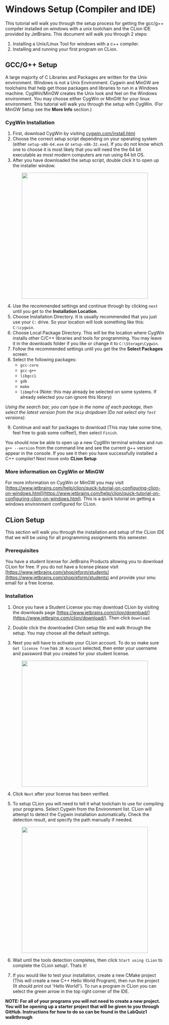 # Windows Setup (Compiler and IDE)

This tutorial will walk you through the setup process for getting the gcc/g++ compiler installed on windows with a unix toolchain and the CLion IDE provided by JetBrains. This document will walk you through 2 steps:

1. Installing a Unix/Linux Tool for windows with a c++ compiler.
2. Installing and running your first program on CLion.

## GCC/G++ Setup

A large majority of C Libraries and Packages are written for the Unix environment. Windows is not a Unix Environment. Cygwin and MinGW are toolchains that help get those packages and libraries to run in a Windows machine. CygWin/MinGW creates the Unix look and feel on the Windows environment. You may choose either CygWin or MinGW for your linux environment. This tutorial will walk you through the setup with CygWin. (For MinGW Setup see the **More Info** section.)

### CygWin Installation

1. First, download CygWin by visiting [cygwin.com/install.html](https://cygwin.com/install.html)
2. Choose the correct setup script depending on your operating system (either `setup-x86-64.exe` or `setup-x86-32.exe`). If you do not know which one to choose it is most likely that you will need the the 64 bit executable as most modern computers are run using 64 bit OS.
3. After you have downloaded the setup script, double click it to open up the installer window.

<div style="text-align: center;">
  <image src="./images/cygwin-start.gif" width="400px" />
</div>

4. Use the recommended settings and continue through by clicking `next` until you get to the **Installation Location**.
5. Choose Installation Directory. It is usually recommended that you just use your `C:` drive. So your location will look something like this: `C:\cygwin`.
6. Choose Local Package Directory. This will be the location where CygWin installs other C/C++ libraries and tools for programming. You may leave it in the downloads folder if you like or change it to `C:\Storage\Cygwin`.
7. Follow the recommended settings until you get the the **Select Packages** screen.
8. Select the following packages:
   - `gcc-core`
   - `gcc-g++`
   - `libgcc1`
   - `gdb`
   - `make`
   - `libmpfr4` (Note: this may already be selected on some systems. If already selected you can ignore this library)

_Using the search bar, you can type in the name of each package, then select the latest version from the `Skip` dropdown (Do not select any `Test` versions)._

9. Continue and wait for packages to download (This may take some time, feel free to grab some coffee!), then select `Finish`.

You should now be able to open up a new CygWin terminal window and run `g++ --version` from the command line and see the current g++ version appear in the console. If you see it then you have successfully installed a C++ compiler! Next move onto **CLion Setup**

### More information on CygWin or MinGW

For more information on CygWin or MinGW you may visit [https://www.jetbrains.com/help/clion/quick-tutorial-on-configuring-clion-on-windows.html](https://www.jetbrains.com/help/clion/quick-tutorial-on-configuring-clion-on-windows.html). This is a quick tutorial on getting a windows environment configured for CLion.

## CLion Setup

This section will walk you through the installation and setup of the CLion IDE that we will be using for all programming assignments this semester.

### Prerequisites

You have a student license for JetBrains Products allowing you to download CLion for free. If you do not have a license please visit [https://www.jetbrains.com/shop/eform/students](https://www.jetbrains.com/shop/eform/students) and provide your smu email for a free license.

### Installation

1. Once you have a Student License you may download CLion by visiting the downloads page [https://www.jetbrains.com/clion/download/](https://www.jetbrains.com/clion/download/). Then click `Download`.

2. Double click the downloaded Clion setup file and walk through the setup. You may choose all the default settings.

3. Next you will have to activate your CLion account. To do so make sure `Get license from` has `JB Account` selected, then enter your username and password that you created for your student license.

<div style="text-align: center;">
  <image src="./images/clion-1.png" width="400px" />
</div>

4. Click `Next` after your license has been verified.

5. To setup CLion you will need to tell it what toolchain to use for compiling your programs. Select Cygwin from the Environment list. CLion will attempt to detect the Cygwin installation automatically. Check the detection result, and specify the path manually if needed.

<div style="text-align: center;">
  <image src="./images/clion-toolchain-cygwin.png" width="400px" />
</div>

6. Wait until the tools detection completes, then click `Start using CLion` to complete the CLion setup!. Thats it!

7. If you would like to test your installation, create a new CMake project (This will create a new C++ Hello World Program), then run the project (It should print out 'Hello World!'). To run a program in CLion you can select the green arrow in the top right corner of the IDE.

**NOTE: For all of your programs you will not need to create a new project. You will be opening up a starter project that will be given to you through GitHub. Instructions for how to do so can be found in the LabQuiz1 walkthrough**
